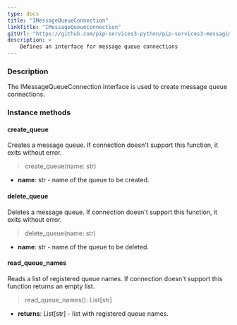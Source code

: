 ```yaml
---
type: docs
title: "IMessageQueueConnection"
linkTitle: "IMessageQueueConnection"
gitUrl: "https://github.com/pip-services3-python/pip-services3-messaging-python"
description: >
    Defines an interface for message queue connections
---
```


### Description

The IMessageQueueConnection interface is used to create message queue connections.

### Instance methods

#### create_queue
Creates a message queue.
If connection doesn't support this function, it exits without error.

> create_queue(name: str)

- **name**: str - name of the queue to be created.

#### delete_queue
Deletes a message queue.
If connection doesn't support this function, it exits without error.

> delete_queue(name: str)

- **name**: str - name of the queue to be deleted.

#### read_queue_names
Reads a list of registered queue names. If connection doesn't support this function returns an empty list.

> read_queue_names(): List[str]

- **returns**: List[str] - list with registered queue names.

